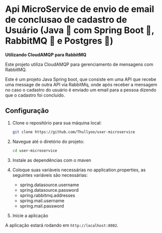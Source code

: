 # Api MicroService de envio de email de conclusao de cadastro de Usuário (Java 🚀 com Spring Boot 🍃, RabbitMQ 🐇 e Postgres 🐘)

**Utilizando CloudAMQP para RabbitMQ**

Este projeto utiliza CloudAMQP para gerenciamento de mensagens com RabbitMQ. 

Este é um projeto Java Spring boot, que consiste em uma API que recebe uma message de outra API via RabbitMq, onde após receber a mensagem no caso o cadastro do usuário é enviado um email para a pessoa dizendo que o cadastro foi concluido.

## Configuração

1. Clone o repositório para sua máquina local:

    ```bash
    git clone https://github.com/Thullyoo/user-microservice
    ```

2. Navegue até o diretório do projeto:

    ```bash
    cd user-microservice
    ```

3. Instale as dependências com o maven

4. Coloque suas variáveis necessárias no application.properties, as seguintes variáveis são necessárias:
   - spring.datasource.username
   - spring.datasource.password
   - spring.rabbitmq.addresses
   - spring.mail.username
   - spring.mail.password
  
5. Inicie a aplicação

A aplicação estará rodando em `http://localhost:8082`.
